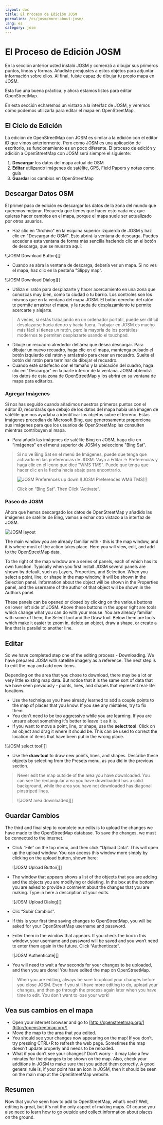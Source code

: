 ```yaml
---
layout: doc
title: El Proceso de Edición JOSM
permalink: /es/josm/more-about-josm/
lang: es
category: josm
---
```


El Proceso de Edición JOSM
========================


En la sección anterior usted instaló JOSM y comenzó a dibujar sus primeros puntos, líneas y formas. Añadiste preajustes a estos objetos para adjuntar información sobre ellos. Al final, fuiste capaz de dibujar tu propio mapa en JOSM.

Esta fue una buena práctica, y ahora estamos listos para editar OpenStreetMap.

En esta sección echaremos un vistazo a la interfaz de JOSM, y veremos cómo podemos utilizarla para editar el mapa en OpenStreetMap.

El Ciclo de Edición
---------------------
La edición de OpenStreetMap con JOSM es similar a la edición con el editor iD que vimos anteriormente. Pero como JOSM es una aplicación de escritorio, su funcionamiento es un poco diferente. El proceso de edición y adición a OpenStreetMap con JOSM será siempre el siguiente:

1. **Descargar** los datos del mapa actual de OSM
2. **Editar** utilizando imágenes de satélite, GPS, Field Papers y notas como guía
3. **Guardar** los cambios en OpenStreetMap

Descargar Datos OSM
--------------------
El primer paso de edición es descargar los datos de la zona del mundo que queremos mejorar. Recuerda que tienes que hacer esto cada vez que quieras hacer cambios en el mapa, porque el mapa suele ser actualizado por otros usuarios.

- Haz clic en "Archivo" en la esquina superior izquierda de JOSM y haz clic en "Descargar de OSM". Esto abrirá la ventana de descarga. Puedes acceder a esta ventana de forma más sencilla haciendo clic en el botón de descarga, que se muestra aquí:

![JOSM Download Button][]

- Cuando se abra la ventana de descarga, debería ver un mapa. Si no ves el mapa, haz clic en la pestaña "Slippy map".

![JOSM Download Dialog][]

- Utiliza el ratón para desplazarte y hacer acercamiento en una zona que conozcas muy bien, como tu ciudad o tu barrio. Los controles son los mismos que en la ventana del mapa JOSM. El botón derecho del ratón te permite arrastrar el mapa, y la rueda de desplazamiento te permite acercarte y alejarte.

> A veces, si estás trabajando en un ordenador portátil, puede ser difícil desplazarse hacia dentro y hacia fuera. Trabajar en JOSM es mucho más fácil si tienes un ratón, pero la mayoría de los portátiles modernos te permiten desplazarte usando el touchpad.

- Dibuje un recuadro alrededor del área que desea descargar. Para dibujar un nuevo recuadro, haga clic en el mapa, mantenga pulsado el botón izquierdo del ratón y arrástrelo para crear un recuadro. Suelte el botón del ratón para terminar de dibujar el recuadro.
- Cuando esté satisfecho con el tamaño y la ubicación del cuadro, haga clic en "Descargar" en la parte inferior de la ventana. JOSM obtendrá los datos de esta zona de OpenStreetMap y los abrirá en su ventana de mapa para editarlos.

### Agregar Imágenes
Si nos has seguido cuando añadimos nuestros primeros puntos con el editor iD, recordarás que debajo de los datos del mapa había una imagen de satélite que nos ayudaba a identificar los objetos sobre el terreno. Estas imágenes procedían de Microsoft Bing, que generosamente proporciona sus imágenes para que los usuarios de OpenStreetMap las consulten mientras contribuyen al mapa.

- Para añadir las imágenes de satélite Bing en JOSM, haga clic en "Imágenes" en el menú superior de JOSM y seleccione "Bing Sat".

> Si no ve Bing Sat en el menú de Imágenes, puede que tenga que activarlo en las preferencias de JOSM. Vaya a Editar -> Preferencias y haga clic en el icono que dice "WMS TMS". Puede que tenga que hacer clic en la flecha hacia abajo para encontrarlo.
>
> ![JOSM Preferences up down][]
> ![JOSM Preferences WMS TMS][]
>
> Click on “Bing Sat”. Then Click “Activate”.


### Paseo de JOSM
Ahora que hemos descargado los datos de OpenStreetMap y añadido las imágenes de satélite de Bing, vamos a echar otro vistazo a la interfaz de JOSM.

![JOSM layout][]

The main window you are already familiar with - this is the map window, and it is where most of the action takes place. Here you will view, edit, and add to the OpenStreetMap data.

To the right of the map window are a series of panels, each of which has its own function. Typically when you first install JOSM several panels are shown by default, such as Layers, Properties, and Selection. When you select a point, line, or shape in the map window, it will be shown in the Selection panel. Information about the object will be shown in the Properties panel, and the username of the author of that object will be shown in the Authors panel.

These panels can be opened or closed by clicking on the various buttons on lower left side of JOSM. Above these buttons in the upper right are tools which change what you can do with your mouse. You are already familiar with some of them, the Select tool and the Draw tool. Below them are tools which make it easier to zoom in, delete an object, draw a shape, or create a line that is parallel to another line.


Editar
----
So we have completed step one of the editing process - Downloading. We have prepared JOSM with satellite imagery as a reference. The next step is to edit the map and add new items.

Depending on the area that you chose to download, there may be a lot or very little existing map data. But notice that it is the same sort of data that we have seen previously - points, lines, and shapes that represent real-life locations.

-   Use the techniques you have already learned to add a couple points to the map of places that you know. If you see any mistakes, try to fix them.
-   You don't need to be too aggressive while you are learning. If you are unsure about something it's better to leave it as it is.
-   If you want to move a point, line, or shape, use the **select tool**. Click on an object and drag it where it should be. This can be used to correct the location of items that have been put in the wrong place.

![JOSM select tool][]

-   Use the **draw tool** to draw new points, lines, and shapes. Describe these objects by selecting from the Presets menu, as you did in the previous section.

> Never edit the map outside of the area you have downloaded. You can see the rectangular area you have downloaded has a solid background, while the area you have not downloaded has diagonal pinstriped lines.
>
> ![JOSM area downloaded][]

Guardar Cambios
--------------
The third and final step to complete our edits is to upload the changes we have made to the OpenStreetMap database. To save the changes, we must be connected to the internet.

-   Click “File” on the top menu, and then click “Upload Data”. This will open up the upload window. You can access this window more simply by clicking on the upload button, shown here:

    ![JOSM Upload Button][]

-   The window that appears shows a list of the objects that you are adding and the objects you are modifying or deleting. In the box at the bottom you are asked to provide a comment about the changes that you are making. Type in here a description of your edits.

    ![JOSM Upload Dialog][]

-   Clic “Subir Cambios”.

-   If this is your first time saving changes to OpenStreetMap, you will be asked for your OpenStreetMap username and password.
-   Enter them in the window that appears. If you check the box in this window, your username and password will be saved and you won’t need to enter them again in the future. Click “Authenticate”.

    ![JOSM Authenticate][]

-   You will need to wait a few seconds for your changes to be uploaded, and then you are done! You have edited the map on OpenStreetMap.

> When you are editing, always be sure to upload your changes before you close JOSM. Even if you still have more editing to do, upload your changes, and then go through the process again later when you have time to edit. You don't want to lose your work!

Vea sus cambios en el mapa
---------------------------
-   Open your internet browser and go to [http://openstreetmap.org/](http://openstreetmap.org/)
-   Move the map to the area that you edited.
-   You should see your changes now appearing on the map! If you don’t, try pressing CTRL+R to refresh the web page. Sometimes the map doesn’t update properly and needs to be reloaded.
-   What if you don’t see your changes? Don’t worry - it may take a few minutes for the changes to be shown on the map. Also, check your additions in JOSM to make sure that you added them correctly. A good general rule is, if your point has an icon in JOSM, then it should be seen on the main map at the OpenStreetMap website.

Resumen
-------
Now that you’ve seen how to add to OpenStreetMap, what’s next? Well, editing is great, but it's not the only aspect of making maps. Of course you also need to learn how to go outside and collect information about places on the ground.


[JOSM Botón Descarga]: /images/josm/josm_download-button.png
[JOSM Diálogo Descarga]: /images/josm/josm_download-dialog.png
[JOSM Preferences up down]: /images/josm/josm_preferences-up-down.png
[JOSM Preferencias WMS TMS]: /images/josm/josm_preferences-wms-tms.png
[JOSM layout]: /images/josm/josm_layout.png
[JOSM herramienta seleccionar]: /images/josm/josm_select-tool.png
[JOSM área descargada]: /images/josm/josm_area-downloaded.png
[JOSM Botón Subir]: /images/josm/josm_upload-button.png
[JOSM Diálogo Subir]: /images/josm/josm_upload-dialog.png
[JOSM Autenticar]: /images/josm/josm_authenticate.png